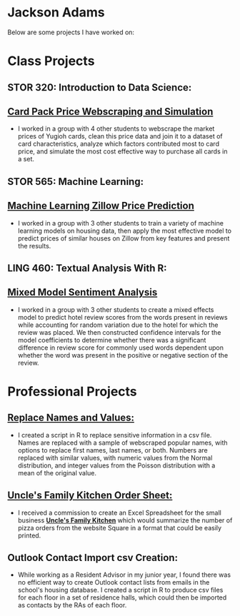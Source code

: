 # Jackson Adams
Below are some projects I have worked on:

# Class Projects

## STOR 320: Introduction to Data Science:
## **[Card Pack Price Webscraping and Simulation](Group_7_Final_Paper.html)**
 - I worked in a group with 4 other students to webscrape the market prices of Yugioh cards, clean this price data and join it to a dataset of card characteristics, analyze which factors contributed most to card price, and simulate the most cost effective way to purchase all cards in a set.

## STOR 565: Machine Learning:
## **[Machine Learning Zillow Price Prediction](STOR_565_Final_Paper.pdf)**
 - I worked in a group with 3 other students to train a variety of machine learning models on housing data, then apply the most effective model
to predict prices of similar houses on Zillow from key features and present the results.

## LING 460: Textual Analysis With R:
## **[Mixed Model Sentiment Analysis](LING_460_Final_Paper.pdf)**
 - I worked in a group with 3 other students to create a mixed effects model to predict hotel review scores from the words present in reviews while
accounting for random variation due to the hotel for which the review was placed. We then constructed confidence intervals for the model coefficients
to determine whether there was a significant difference in review score for commonly used words dependent upon whether the word was present in the
positive or negative section of the review.

# Professional Projects

##  **[Replace Names and Values:](https://github.com/Jackson-Adams/Jackson-Adams.github.io/blob/main/Replace%20Names%20and%20Values.Rmd)**
 - I created a script in R to replace sensitive information in a csv file. Names are replaced with a sample of webscraped popular names, with options to replace first names, last names, or both. Numbers are replaced with similar values, with numeric values from the Normal distribution, and integer values from the Poisson distribution with a mean of the original value.

##  **[Uncle's Family Kitchen Order Sheet:](Uncle's%20Family%20Kitchen%20Order%20Sheet.html)**
 - I received a commission to create an Excel Spreadsheet for the small business **[Uncle's Family Kitchen](https://www.unclesfamilykitchen.com/)** which would summarize the number of pizza orders from the website Square in a format that could be easily printed.

## Outlook Contact Import csv Creation: 
 - While working as a Resident Advisor in my junior year, I found there was no efficient way to create Outlook contact lists from emails in the school's housing database. I created a script in R to produce csv files for each floor in a set of residence halls, which could then be imported as contacts by the RAs of each floor.



